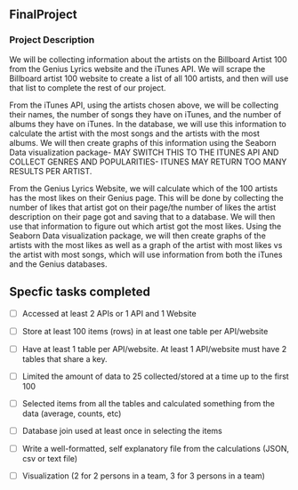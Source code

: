 ## FinalProject

### Project Description
We will be collecting information about the artists on the Billboard Artist 100 from the Genius Lyrics website and the iTunes API. We will scrape the Billboard artist 100 website to create a list of all 100 artists, and then will use that list to complete the rest of our project. 

From the iTunes API, using the artists chosen above, we will be collecting their names, the number of songs they have on iTunes, and the number of albums they have on iTunes. In the database, we will use this information to calculate the artist with the most songs and the artists with the most albums. We will then create graphs of this information using the Seaborn Data visualization package- MAY SWITCH THIS TO THE ITUNES API AND COLLECT GENRES AND POPULARITIES- ITUNES MAY RETURN TOO MANY RESULTS PER ARTIST.


From the Genius Lyrics Website, we will calculate which of the 100 artists has the most likes on their Genius page. This will be done by collecting the number of likes that artist got on their page/the number of likes the artist description on their page got and saving that to a database. We will then use that information to figure out which artist got the most likes. Using the Seaborn Data visualization package, we will then create graphs of the artists with the most likes as well as a graph of the artist with most likes vs the artist with most songs, which will use information from both the iTunes and the Genius databases.


## Specfic tasks completed
- [ ] Accessed at least 2 APIs or 1 API and 1 Website
- [ ] Store at least 100 items (rows) in at least one table per API/website
- [ ] Have at least 1 table per API/website. At least 1 API/website must have 2 tables that share a key.
- [ ] Limited the amount of data to 25 collected/stored at a time up to the first 100
- [ ] Selected items from all the tables and calculated something from the data (average, counts, etc)
- [ ] Database join used at least once in selecting the items
- [ ] Write a well-formatted, self explanatory file from the calculations (JSON, csv or text file)
- [ ] Visualization (2 for 2 persons in a team, 3 for 3 persons in a team)

